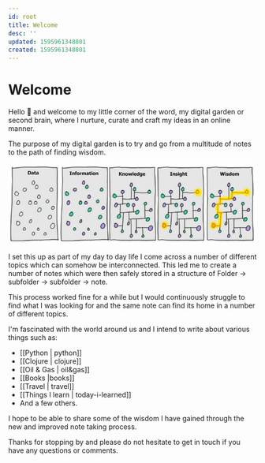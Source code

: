 ```yaml
---
id: root
title: Welcome
desc: ''
updated: 1595961348801
created: 1595961348801
---
```


# Welcome

Hello 👋 and welcome to my little corner of the word, my digital garden or second brain, where I nurture, curate and craft my ideas in an online manner.

The purpose of my digital garden is to try and go from a multitude of notes to the path of finding wisdom.

![wisdom](assets\images\wisdom.png)

I set this up as part of my day to day life I come across a number of different topics which can somehow be interconnected. This led me to create a number of notes which were then safely stored in a structure of Folder -> subfolder -> subfolder -> note.

This process worked fine for a while but I would continuously struggle to find what I was looking for and the same note can find its home in a number of different topics. 

I'm fascinated with the world around us and I intend to write about various things such as:

- [[Python  | python]]
- [[Clojure  | clojure]]
- [[Oil & Gas  | oil&gas]]
- [[Books |books]]
- [[Travel | travel]]
- [[Things I learn | today-i-learned]]
- And a few others.

I hope to be able to share some of the wisdom I have gained through the new and improved note taking process. 

Thanks for stopping by and please do not hesitate to get in touch if you have any questions or comments.